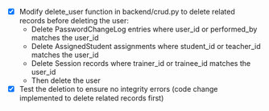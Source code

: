 - [x] Modify delete_user function in backend/crud.py to delete related records before deleting the user:
  - Delete PasswordChangeLog entries where user_id or performed_by matches the user_id
  - Delete AssignedStudent assignments where student_id or teacher_id matches the user_id
  - Delete Session records where trainer_id or trainee_id matches the user_id
  - Then delete the user
- [x] Test the deletion to ensure no integrity errors (code change implemented to delete related records first)
